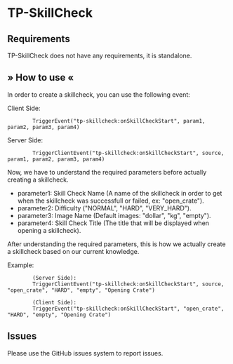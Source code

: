 # TP-SkillCheck

## Requirements

TP-SkillCheck does not have any requirements, it is standalone.


## » How to use «

In order to create a skillcheck, you can use the following event:

Client Side:

            TriggerEvent("tp-skillcheck:onSkillCheckStart", param1, param2, param3, param4)

Server Side:

            TriggerClientEvent("tp-skillcheck:onSkillCheckStart", source, param1, param2, param3, param4)
            

Now, we have to understand the required parameters before actually creating a skillcheck.

- parameter1: Skill Check Name (A name of the skillcheck in order to get when the skillcheck was successfull or failed, ex: "open_crate").
- parameter2: Difficulty ("NORMAL", "HARD", "VERY_HARD").
- parameter3: Image Name (Default images: "dollar", "kg", "empty").
- parameter4: Skill Check Title (The title that will be displayed when opening a skillcheck).

After understanding the required parameters, this is how we actually create a skillcheck based on our current knowledge.

Example: 

            (Server Side):
            TriggerClientEvent("tp-skillcheck:onSkillCheckStart", source, "open_crate", "HARD", "empty", "Opening Crate")
            
            (Client Side):
            TriggerEvent("tp-skillcheck:onSkillCheckStart", "open_crate", "HARD", "empty", "Opening Crate")

## Issues

Please use the GitHub issues system to report issues.

